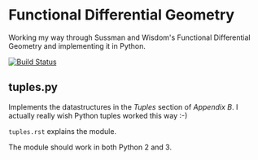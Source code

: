 # Functional Differential Geometry

Working my way through Sussman and Wisdom's Functional Differential Geometry
and implementing it in Python.

[![Build Status](https://travis-ci.org/jtauber/functional-differential-geometry.png?branch=master)](https://travis-ci.org/jtauber/functional-differential-geometry)

## tuples.py

Implements the datastructures in the *Tuples* section of *Appendix B*. I
actually really wish Python tuples worked this way :-)

`tuples.rst` explains the module.

The module should work in both Python 2 and 3.
